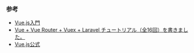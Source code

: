 ### 参考
- [Vue.js入門](https://www.hypertextcandy.com/vuejs-introduction-el-data)
- [Vue + Vue Router + Vuex + Laravel チュートリアル（全16回）を書きました。](https://qiita.com/MasahiroHarada/items/2597bd6973a45f92e1e8)
- [Vue.js公式](https://jp.vuejs.org/)
